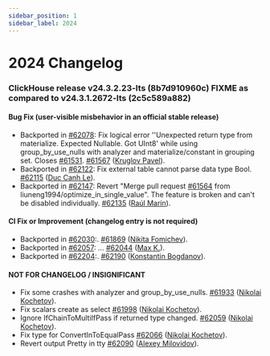 ```yaml
---
sidebar_position: 1
sidebar_label: 2024
---
```


# 2024 Changelog

### ClickHouse release v24.3.2.23-lts (8b7d910960c) FIXME as compared to v24.3.1.2672-lts (2c5c589a882)

#### Bug Fix (user-visible misbehavior in an official stable release)

* Backported in [#62078](https://github.com/ClickHouse/ClickHouse/issues/62078): Fix logical error ''Unexpected return type from materialize. Expected Nullable. Got UInt8' while using group_by_use_nulls with analyzer and materialize/constant in grouping set. Closes [#61531](https://github.com/ClickHouse/ClickHouse/issues/61531). [#61567](https://github.com/ClickHouse/ClickHouse/pull/61567) ([Kruglov Pavel](https://github.com/Avogar)).
* Backported in [#62122](https://github.com/ClickHouse/ClickHouse/issues/62122): Fix external table cannot parse data type Bool. [#62115](https://github.com/ClickHouse/ClickHouse/pull/62115) ([Duc Canh Le](https://github.com/canhld94)).
* Backported in [#62147](https://github.com/ClickHouse/ClickHouse/issues/62147): Revert "Merge pull request [#61564](https://github.com/ClickHouse/ClickHouse/issues/61564) from liuneng1994/optimize_in_single_value". The feature is broken and can't be disabled individually. [#62135](https://github.com/ClickHouse/ClickHouse/pull/62135) ([Raúl Marín](https://github.com/Algunenano)).

#### CI Fix or Improvement (changelog entry is not required)

* Backported in [#62030](https://github.com/ClickHouse/ClickHouse/issues/62030):. [#61869](https://github.com/ClickHouse/ClickHouse/pull/61869) ([Nikita Fomichev](https://github.com/fm4v)).
* Backported in [#62057](https://github.com/ClickHouse/ClickHouse/issues/62057): ... [#62044](https://github.com/ClickHouse/ClickHouse/pull/62044) ([Max K.](https://github.com/maxknv)).
* Backported in [#62204](https://github.com/ClickHouse/ClickHouse/issues/62204):. [#62190](https://github.com/ClickHouse/ClickHouse/pull/62190) ([Konstantin Bogdanov](https://github.com/thevar1able)).

#### NOT FOR CHANGELOG / INSIGNIFICANT

* Fix some crashes with analyzer and group_by_use_nulls. [#61933](https://github.com/ClickHouse/ClickHouse/pull/61933) ([Nikolai Kochetov](https://github.com/KochetovNicolai)).
* Fix scalars create as select [#61998](https://github.com/ClickHouse/ClickHouse/pull/61998) ([Nikolai Kochetov](https://github.com/KochetovNicolai)).
* Ignore IfChainToMultiIfPass if returned type changed. [#62059](https://github.com/ClickHouse/ClickHouse/pull/62059) ([Nikolai Kochetov](https://github.com/KochetovNicolai)).
* Fix type for ConvertInToEqualPass [#62066](https://github.com/ClickHouse/ClickHouse/pull/62066) ([Nikolai Kochetov](https://github.com/KochetovNicolai)).
* Revert output Pretty in tty [#62090](https://github.com/ClickHouse/ClickHouse/pull/62090) ([Alexey Milovidov](https://github.com/alexey-milovidov)).

